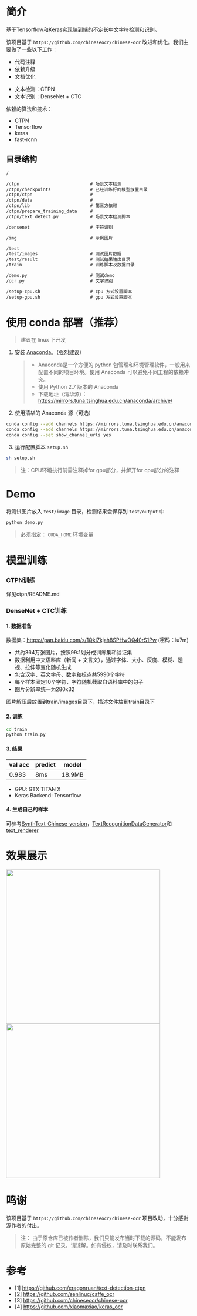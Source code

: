 # 简介
基于Tensorflow和Keras实现端到端的不定长中文字符检测和识别。

该项目基于 `https://github.com/chineseocr/chinese-ocr` 改进和优化。我们主要做了一些以下工作：
+ 代码注释
+ 依赖升级
+ 文档优化

* 文本检测：CTPN
* 文本识别：DenseNet + CTC

依赖的算法和技术：
+ CTPN
+ Tensorflow
+ keras
+ fast-rcnn

## 目录结构
```txt
/

/ctpn                           # 场景文本检测
/ctpn/checkpoints               # 已经训练好的模型放置目录
/ctpn/ctpn                      # 
/ctpn/data                      # 
/ctpn/lib                       # 第三方依赖
/ctpn/prepare_training_data     # 
/ctpn/text_detect.py            # 场景文本检测脚本

/densenet                       # 字符识别

/img                            # 示例图片

/test
/test/images                    # 测试图片数据
/test/result                    # 测试结果输出目录
/train                          # 训练脚本及数据目录

/demo.py                        # 测试demo
/ocr.py                         # 文字识别

/setup-cpu.sh                   # cpu 方式设置脚本
/setup-gpu.sh                   # gpu 方式设置脚本
```


# 使用 conda 部署（推荐）

> 建议在 linux 下开发

1. 安装 [Anaconda](https://www.anaconda.com/)。（强烈建议）
    > + Anaconda是一个方便的 python 包管理和环境管理软件，一般用来配置不同的项目环境。使用 Anaconda 可以避免不同工程的依赖冲突。
    > + 使用 Python 2.7 版本的 Anaconda
    > + 下载地址（清华源）：https://mirrors.tuna.tsinghua.edu.cn/anaconda/archive/
2. 使用清华的 Anaconda 源（可选）
```sh
conda config --add channels https://mirrors.tuna.tsinghua.edu.cn/anaconda/pkgs/free/
conda config --add channels https://mirrors.tuna.tsinghua.edu.cn/anaconda/pkgs/main/
conda config --set show_channel_urls yes
```
3. 运行配置脚本 `setup.sh`

``` Bash
sh setup.sh
```
> 注：CPU环境执行前需注释掉for gpu部分，并解开for cpu部分的注释

# Demo
将测试图片放入 `test/image` 目录，检测结果会保存到 `test/output` 中

``` Bash
python demo.py
```

> 必须指定： `CUDA_HOME` 环境变量

# 模型训练

### CTPN训练
详见ctpn/README.md

### DenseNet + CTC训练

#### 1. 数据准备

数据集：https://pan.baidu.com/s/1QkI7kjah8SPHwOQ40rS1Pw (密码：lu7m)
* 共约364万张图片，按照99:1划分成训练集和验证集
* 数据利用中文语料库（新闻 + 文言文），通过字体、大小、灰度、模糊、透视、拉伸等变化随机生成
* 包含汉字、英文字母、数字和标点共5990个字符
* 每个样本固定10个字符，字符随机截取自语料库中的句子
* 图片分辨率统一为280x32

图片解压后放置到train/images目录下，描述文件放到train目录下

#### 2. 训练

``` Bash
cd train
python train.py
```

#### 3. 结果

| val acc | predict | model |
| -----------| ---------- | -----------|
| 0.983 | 8ms | 18.9MB |

* GPU: GTX TITAN X
* Keras Backend: Tensorflow

#### 4. 生成自己的样本

可参考[SynthText_Chinese_version](https://github.com/JarveeLee/SynthText_Chinese_version)，[TextRecognitionDataGenerator](https://github.com/Belval/TextRecognitionDataGenerator)和[text_renderer](https://github.com/Sanster/text_renderer)

# 效果展示
<div>
<img width="420" height="420" src="https://gitlab.91chengguo.com/Orange-library/chinese-ocr/raw/master/img/demo_detect.jpg"/>
<img width="420" height="420" src="https://gitlab.91chengguo.com/Orange-library/chinese-ocr/raw/master/img/demo_rec.jpg"/>
</div>

# 鸣谢
该项目基于 `https://github.com/chineseocr/chinese-ocr` 项目改动，十分感谢源作者的付出。

> 注：
> 由于原仓库已被作者删除，我们只能发布当时下载的源码，不能发布原始完整的 git 记录，请谅解。如有侵权，请及时联系我们。

# 参考

+ [1] https://github.com/eragonruan/text-detection-ctpn
+ [2] https://github.com/senlinuc/caffe_ocr
+ [3] https://github.com/chineseocr/chinese-ocr
+ [4] https://github.com/xiaomaxiao/keras_ocr
